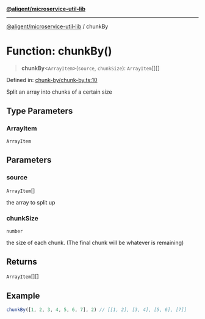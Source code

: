 [**@aligent/microservice-util-lib**](../modules.md)

***

[@aligent/microservice-util-lib](../modules.md) / chunkBy

# Function: chunkBy()

> **chunkBy**\<`ArrayItem`\>(`source`, `chunkSize`): `ArrayItem`[][]

Defined in: [chunk-by/chunk-by.ts:10](https://github.com/aligent/microservice-development-utilities/blob/e13483771966234032f5249dc36c2c31c71d7cf1/packages/microservice-util-lib/src/chunk-by/chunk-by.ts#L10)

Split an array into chunks of a certain size

## Type Parameters

### ArrayItem

`ArrayItem`

## Parameters

### source

`ArrayItem`[]

the array to split up

### chunkSize

`number`

the size of each chunk. (The final chunk will be whatever is remaining)

## Returns

`ArrayItem`[][]

## Example

```ts
chunkBy([1, 2, 3, 4, 5, 6, 7], 2) // [[1, 2], [3, 4], [5, 6], [7]]
```
